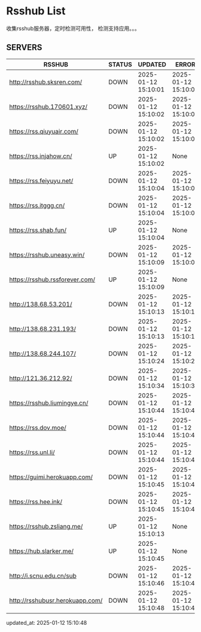 # Rsshub List

收集rsshub服务器，定时检测可用性， 检测支持应用。。。


## SERVERS

|  RSSHUB   | STATUS  | UPDATED  | ERROR  | TWITTER |  
|  ----  | ----  | ----  | ----  | ---- |  
| http://rsshub.sksren.com/ | DOWN | 2025-01-12 15:10:01 | 2025-01-12 15:10:01 |  
| https://rsshub.170601.xyz/ | DOWN | 2025-01-12 15:10:02 | 2025-01-12 15:10:02 |  
| https://rss.qiuyuair.com/ | DOWN | 2025-01-12 15:10:02 | 2025-01-12 15:10:02 |  
| https://rss.injahow.cn/ | UP | 2025-01-12 15:10:02 | None ||  
| https://rss.feiyuyu.net/ | DOWN | 2025-01-12 15:10:04 | 2025-01-12 15:10:04 |  
| https://rss.itggg.cn/ | DOWN | 2025-01-12 15:10:04 | 2025-01-12 15:10:04 |  
| https://rss.shab.fun/ | UP | 2025-01-12 15:10:04 | None ||  
| https://rsshub.uneasy.win/ | DOWN | 2025-01-12 15:10:09 | 2025-01-12 15:10:09 |  
| https://rsshub.rssforever.com/ | UP | 2025-01-12 15:10:09 | None ||  
| http://138.68.53.201/ | DOWN | 2025-01-12 15:10:13 | 2025-01-12 15:10:13 |  
| http://138.68.231.193/ | DOWN | 2025-01-12 15:10:13 | 2025-01-12 15:10:13 |  
| http://138.68.244.107/ | DOWN | 2025-01-12 15:10:24 | 2025-01-12 15:10:24 |  
| http://121.36.212.92/ | DOWN | 2025-01-12 15:10:34 | 2025-01-12 15:10:34 |  
| https://rsshub.liumingye.cn/ | DOWN | 2025-01-12 15:10:44 | 2025-01-12 15:10:44 |  
| https://rss.dov.moe/ | DOWN | 2025-01-12 15:10:44 | 2025-01-12 15:10:44 |  
| https://rss.unl.li/ | DOWN | 2025-01-12 15:10:44 | 2025-01-12 15:10:44 |  
| https://guimi.herokuapp.com/ | DOWN | 2025-01-12 15:10:45 | 2025-01-12 15:10:45 |  
| https://rss.hee.ink/ | DOWN | 2025-01-12 15:10:45 | 2025-01-12 15:10:45 |  
| https://rsshub.zsliang.me/ | UP | 2025-01-12 15:10:13 | None |OK|  
| https://hub.slarker.me/ | UP | 2025-01-12 15:10:45 | None ||  
| http://i.scnu.edu.cn/sub | DOWN | 2025-01-12 15:10:46 | 2025-01-12 15:10:46 |  
| http://rsshubusr.herokuapp.com/ | DOWN | 2025-01-12 15:10:48 | 2025-01-12 15:10:48 |  
  

updated_at: 2025-01-12 15:10:48  
